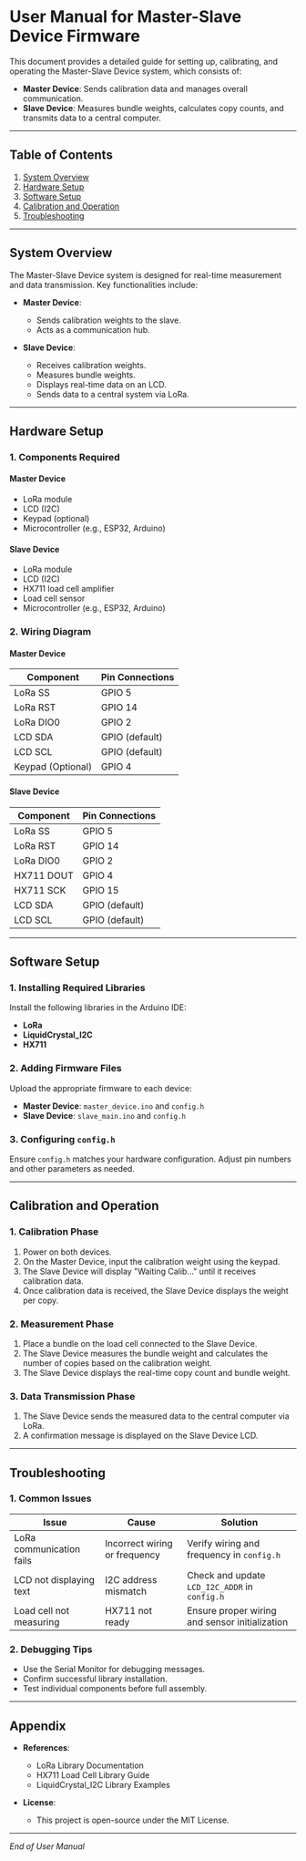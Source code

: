 # User Manual for Master-Slave Device Firmware

This document provides a detailed guide for setting up, calibrating, and operating the Master-Slave Device system, which consists of:

- **Master Device**: Sends calibration data and manages overall communication.
- **Slave Device**: Measures bundle weights, calculates copy counts, and transmits data to a central computer.

---

## Table of Contents

1. [System Overview](#system-overview)
2. [Hardware Setup](#hardware-setup)
3. [Software Setup](#software-setup)
4. [Calibration and Operation](#calibration-and-operation)
5. [Troubleshooting](#troubleshooting)

---

## System Overview

The Master-Slave Device system is designed for real-time measurement and data transmission. Key functionalities include:

- **Master Device**:
  - Sends calibration weights to the slave.
  - Acts as a communication hub.

- **Slave Device**:
  - Receives calibration weights.
  - Measures bundle weights.
  - Displays real-time data on an LCD.
  - Sends data to a central system via LoRa.

---

## Hardware Setup

### 1. Components Required

#### Master Device
- LoRa module
- LCD (I2C)
- Keypad (optional)
- Microcontroller (e.g., ESP32, Arduino)

#### Slave Device
- LoRa module
- LCD (I2C)
- HX711 load cell amplifier
- Load cell sensor
- Microcontroller (e.g., ESP32, Arduino)

### 2. Wiring Diagram

#### Master Device
| Component         | Pin Connections  |
|-------------------|------------------|
| LoRa SS           | GPIO 5           |
| LoRa RST          | GPIO 14          |
| LoRa DIO0         | GPIO 2           |
| LCD SDA           | GPIO (default)   |
| LCD SCL           | GPIO (default)   |
| Keypad (Optional) | GPIO 4           |

#### Slave Device
| Component         | Pin Connections  |
|-------------------|------------------|
| LoRa SS           | GPIO 5           |
| LoRa RST          | GPIO 14          |
| LoRa DIO0         | GPIO 2           |
| HX711 DOUT        | GPIO 4           |
| HX711 SCK         | GPIO 15          |
| LCD SDA           | GPIO (default)   |
| LCD SCL           | GPIO (default)   |

---

## Software Setup

### 1. Installing Required Libraries

Install the following libraries in the Arduino IDE:
- **LoRa**
- **LiquidCrystal_I2C**
- **HX711**

### 2. Adding Firmware Files

Upload the appropriate firmware to each device:
- **Master Device**: `master_device.ino` and `config.h`
- **Slave Device**: `slave_main.ino` and `config.h`

### 3. Configuring `config.h`

Ensure `config.h` matches your hardware configuration. Adjust pin numbers and other parameters as needed.

---

## Calibration and Operation

### 1. Calibration Phase
1. Power on both devices.
2. On the Master Device, input the calibration weight using the keypad.
3. The Slave Device will display "Waiting Calib..." until it receives calibration data.
4. Once calibration data is received, the Slave Device displays the weight per copy.

### 2. Measurement Phase
1. Place a bundle on the load cell connected to the Slave Device.
2. The Slave Device measures the bundle weight and calculates the number of copies based on the calibration weight.
3. The Slave Device displays the real-time copy count and bundle weight.

### 3. Data Transmission Phase
1. The Slave Device sends the measured data to the central computer via LoRa.
2. A confirmation message is displayed on the Slave Device LCD.

---

## Troubleshooting

### 1. Common Issues

| Issue                  | Cause                          | Solution                          |
|------------------------|--------------------------------|-----------------------------------|
| LoRa communication fails | Incorrect wiring or frequency | Verify wiring and frequency in `config.h` |
| LCD not displaying text | I2C address mismatch          | Check and update `LCD_I2C_ADDR` in `config.h` |
| Load cell not measuring | HX711 not ready               | Ensure proper wiring and sensor initialization |

### 2. Debugging Tips
- Use the Serial Monitor for debugging messages.
- Confirm successful library installation.
- Test individual components before full assembly.

---

## Appendix

- **References**:
  - LoRa Library Documentation
  - HX711 Load Cell Library Guide
  - LiquidCrystal_I2C Library Examples

- **License**:
  - This project is open-source under the MIT License.

---

*End of User Manual*
 
